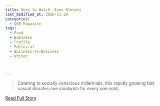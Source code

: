 ```yaml
---
title: Ones to Watch- Even Stevens
last_modified_at: 2020-11-29
categories:
  - QSR Magazine
tags:
  - Food
  - Business
  - Profile
  - Editorial 
  - Business-to-Business
  - Writer



---
```


> Catering to socially conscious millennials, this rapidly growing fast casual donates one sandwich for every one sold. 

<a href="http://www.ourdigitalmags.com/publication/?i=491431&ver=html5&p=49" target="_blank">Read Full Story</a>
